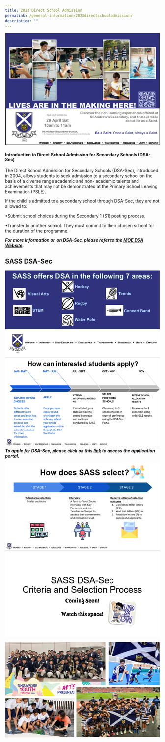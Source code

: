 ```yaml
---
title: 2023 Direct School Admission
permalink: /general-information/2023directschooladmission/
description: ""
---
```

![](/images/2023%20DSA/2023dsa6.PNG)
#### **Introduction to Direct School Admission for Secondary Schools (DSA-Sec)**

The Direct School Admission for Secondary Schools (DSA-Sec), introduced in 2004, allows students to seek admission to a secondary school on the basis of a diverse range academic and non- academic talents and achievements that may not be demonstrated at the Primary School Leaving Examination (PSLE).

If the child is admitted to a secondary school through DSA-Sec, they are not allowed to:

•Submit school choices during the Secondary 1 (S1) posting process.

•Transfer to another school. They must commit to their chosen school for the duration of the programme.

***For more information on on DSA-Sec, please refer to the  [MOE DSA Website](https://www.moe.gov.sg/secondary/dsa).***
<br>

## **SASS DSA-Sec**
![](/images/2023%20DSA/2023dsa2.PNG)
<br>
![](/images/2023%20DSA/2023dsa3.PNG)
<br>
***To apple for DSA-Sec, please click on this [link](https://www.moe.gov.sg/secondary/dsa/application) to access the application portal.***

![](/images/2023%20DSA/2023dsa4.PNG)
<br>
![](/images/2023%20DSA/2023dsa5.PNG)

![](/images/2023%20DSA/2023dsa1.PNG)